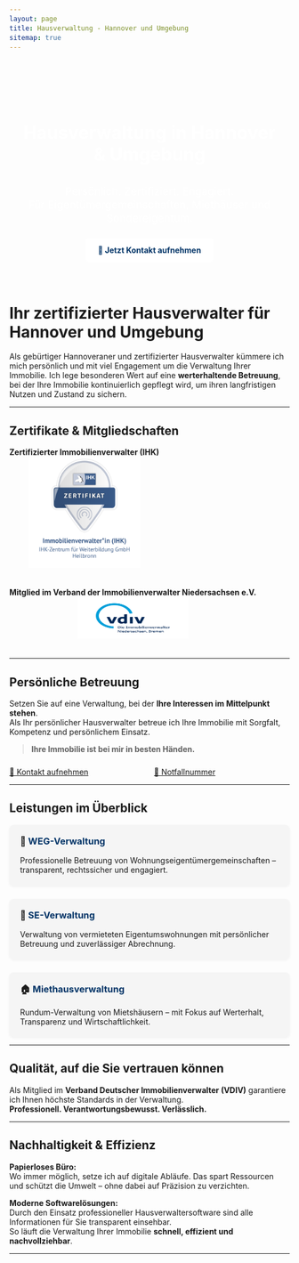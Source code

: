 ```yaml
---
layout: page
title: Hausverwaltung - Hannover und Umgebung
sitemap: true
---
```

<!-- Herobereich Start -->
<div style="position: relative; overflow: hidden; height: 400px; margin-bottom: 2rem; border-radius: 8px;">

  <!-- Unscharfes Hintergrundbild -->
  <div style="position: absolute; top: 0; left: 0; width: 100%; height: 100%; background: url('/assets/img/DSC_0031.jpg') center center / cover no-repeat; filter: blur(5px) brightness(0.8); z-index: 1;">
  </div>

  <!-- Inhalt -->
  <div style="position: relative; z-index: 2; display: flex; flex-direction: column; justify-content: center; align-items: center; height: 100%; color: white; text-align: center; padding: 1rem;">
    <h1 style="font-size: 2rem; margin-bottom: 1rem;">Hausverwaltung in Hannover & Umgebung</h1>
    <p style="font-size: 1.2rem; max-width: 700px; margin-bottom: 1.5rem;">
      Persönlich. Zertifiziert. Engagiert.<br>
      Für Eigentümergemeinschaften, Miethäuser und Sondereigentum.
    </p>
    <a href="/kontakt/" style="background-color: #ffffff; color: #003366; padding: 0.8rem 1.4rem; border-radius: 6px; text-decoration: none; font-weight: bold;">
      📩 Jetzt Kontakt aufnehmen
    </a>
  </div>

</div>

<!-- Herobereich Ende -->


# Ihr zertifizierter Hausverwalter für Hannover und Umgebung

Als gebürtiger Hannoveraner und zertifizierter Hausverwalter kümmere ich mich persönlich und mit viel Engagement um die Verwaltung Ihrer Immobilie. Ich lege besonderen Wert auf eine **werterhaltende Betreuung**, bei der Ihre Immobilie kontinuierlich gepflegt wird, um ihren langfristigen Nutzen und Zustand zu sichern.

---

## Zertifikate & Mitgliedschaften

<div id="certificates_logos" style="display: flex; gap: 2rem; flex-wrap: wrap; align-items: center; margin-bottom: 2rem;">
  
<div style="text-align: center;">
  <div><strong>Zertifizierter Immobilienverwalter (IHK)</strong></div>
  <a href="https://badges.ihk-kompetenz.plus/assertion/f215ab3c-9e25-4efe-83a8-da10036371b5?id=U2FsdGVkX19lBDNHu0Cv1IgLjduX0Ui/m%209pxj/c1hfx1jaMzmEQjGfhNLWDXZfG4GEqCM/fldCq4QhMBqIaBQ==" target="_blank">
    <img src="/assets/img/nachweise-und-zertifikate/badge.png" alt="Immobilienverwalter (IHK)" class="certificate" width="200" height="200">
  </a>
</div>

<div style="text-align: center;">
  <div><strong>Mitglied im Verband der Immobilienverwalter Niedersachsen e.V.</strong></div>
  <a href="https://vdiv-niedersachsen-bremen.de/" target="_blank">
    <img src="/assets/img/vdivlogo.png" alt="Mitgliedschaft im VDIV Niedersachsen" width="200" height="75">
  </a>
</div>

</div>

---

## Persönliche Betreuung

Setzen Sie auf eine Verwaltung, bei der **Ihre Interessen im Mittelpunkt stehen**.  
Als Ihr persönlicher Hausverwalter betreue ich Ihre Immobilie mit Sorgfalt, Kompetenz und persönlichem Einsatz.

> **Ihre Immobilie ist bei mir in besten Händen.**

<div style="margin-top: 1.5rem; display: flex; flex-wrap: wrap; gap: 1rem;">

<a href="/kontakt/" class="button-link" style="flex: 1; min-width: 220px;">
  📨 Kontakt aufnehmen
</a>


<a href="/notfall/" class="button-link red" style="flex: 1; min-width: 220px;">
  🚨 Notfallnummer
</a>


</div>

---

## Leistungen im Überblick

<div style="display: flex; flex-wrap: wrap; gap: 1.5rem; margin-top: 1rem;">

<!-- WEG-Verwaltung -->
<div style="flex: 1 1 280px; background: #f5f5f5; padding: 1.2rem; border-radius: 8px; box-shadow: 0 2px 5px rgba(0,0,0,0.05);">
  <h3 style="margin-top: 0;">🏢 <a href="/weg-verwaltung/" style="text-decoration: none; color: #003366;">WEG-Verwaltung</a></h3>
  <p style="margin-bottom: 0;">Professionelle Betreuung von Wohnungseigentümergemeinschaften – transparent, rechtssicher und engagiert.</p>
</div>

<!-- Sondereigentumsverwaltung -->
<div style="flex: 1 1 280px; background: #f5f5f5; padding: 1.2rem; border-radius: 8px; box-shadow: 0 2px 5px rgba(0,0,0,0.05);">
  <h3 style="margin-top: 0;">🔑 <a href="/sondereigentumsverwaltung/" style="text-decoration: none; color: #003366;">SE-Verwaltung</a></h3>
  <p style="margin-bottom: 0;">Verwaltung von vermieteten Eigentumswohnungen mit persönlicher Betreuung und zuverlässiger Abrechnung.</p>
</div>

<!-- Miethausverwaltung -->
<div style="flex: 1 1 280px; background: #f5f5f5; padding: 1.2rem; border-radius: 8px; box-shadow: 0 2px 5px rgba(0,0,0,0.05);">
  <h3 style="margin-top: 0;">🏠 <a href="/miethausverwaltung/" style="text-decoration: none; color: #003366;">Miethausverwaltung</a></h3>
  <p style="margin-bottom: 0;">Rundum-Verwaltung von Mietshäusern – mit Fokus auf Werterhalt, Transparenz und Wirtschaftlichkeit.</p>
</div>

</div>

---

## Qualität, auf die Sie vertrauen können

Als Mitglied im **Verband Deutscher Immobilienverwalter (VDIV)** garantiere ich Ihnen höchste Standards in der Verwaltung.  
**Professionell. Verantwortungsbewusst. Verlässlich.**

---

## Nachhaltigkeit & Effizienz

**Papierloses Büro:**  
Wo immer möglich, setze ich auf digitale Abläufe. Das spart Ressourcen und schützt die Umwelt – ohne dabei auf Präzision zu verzichten.

**Moderne Softwarelösungen:**  
Durch den Einsatz professioneller Hausverwaltersoftware sind alle Informationen für Sie transparent einsehbar.  
So läuft die Verwaltung Ihrer Immobilie **schnell, effizient und nachvollziehbar**.

---

